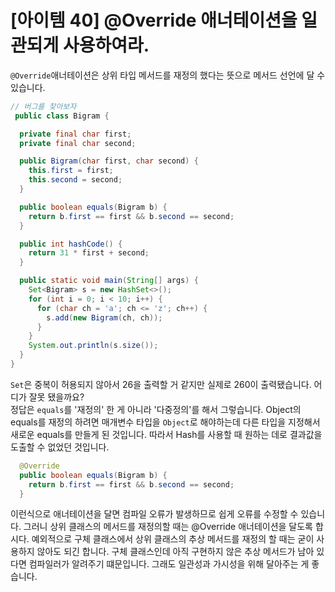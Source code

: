 # [아이템 40] @Override 애너테이션을 일관되게 사용하여라.

`@Override`애너테이션은 상위 타입 메서드를 재정의 했다는 뜻으로 메서드 선언에 달 수 있습니다.

``` java
// 버그를 찾아보자
 public class Bigram {

  private final char first;
  private final char second;

  public Bigram(char first, char second) {
    this.first = first;
    this.second = second;
  }

  public boolean equals(Bigram b) {
    return b.first == first && b.second == second;
  }

  public int hashCode() {
    return 31 * first + second;
  }

  public static void main(String[] args) {
    Set<Bigram> s = new HashSet<>();
    for (int i = 0; i < 10; i++) {
      for (char ch = 'a'; ch <= 'z'; ch++) {
        s.add(new Bigram(ch, ch));
      }
    }
    System.out.println(s.size());
  }
}
```
`Set`은 중복이 허용되지 않아서 26을 출력할 거 같지만 실제로 260이 출력됐습니다. 어디가 잘못 됐을까요?
</br>
정답은 `equals`를 '재정의' 한 게 아니라 '다중정의'를 해서 그렇습니다. Object의 equals를 재정의 하려면 매개변수 타입을 `Object`로 해야하는데 다른 타입을 지정해서 새로운 equals를 만들게 된 것입니다. 따라서 Hash를 사용할 때 원하는 데로 결과값을 도출할 수 없었던 것입니다.

``` java
  @Override
  public boolean equals(Bigram b) {
    return b.first == first && b.second == second;
  }
```
이런식으로 애너테이션을 달면 컴파일 오류가 발생하므로 쉽게 오류를 수정할 수 있습니다. 그러니 상위 클래스의 메서드를 재정의할 때는 @Override 애너테이션을 달도록 합시다. 예외적으로 구체 클래스에서 상위 클래스의 추상 메서드를 재정의 할 때는 굳이 사용하지 않아도 되긴 합니다. 구체 클래스인데 아직 구현하지 않은 추상 메서드가 남아 있다면 컴파일러가 알려주기 떄문입니다. 그래도 일관성과 가시성을 위해 달아주는 게 좋습니다.


